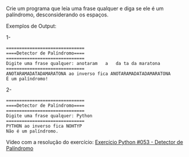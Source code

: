 Crie um programa que leia uma frase qualquer e diga se ele é um palíndromo, desconsiderando os espaços.

Exemplos de Output:

1-
~~~
==============================
====Detector de Palíndromo====
==============================
Digite uma frase qualquer: anotaram   a   da ta da maratona
==============================
ANOTARAMADATADAMARATONA ao inverso fica ANOTARAMADATADAMARATONA
É um palíndromo!
~~~
2-
~~~
==============================
====Detector de Palíndromo====
==============================
Digite uma frase qualquer: Python
==============================
PYTHON ao inverso fica NOHTYP
Não é um palíndromo.
~~~

<p>Vídeo com a resolução do exercício: <a href="https://www.youtube.com/watch?v=5VBWe6BXzRo&list=PLvE-ZAFRgX8hnECDn1v9HNTI71veL3oW0&index=69" target="_blank">Exercício Python #053 - Detector de Palíndromo</a></p>